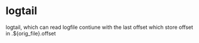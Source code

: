 logtail
=======

logtail, which can read logfile contiune with the last offset
which store offset in .${orig_file}.offset
